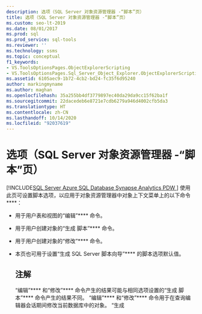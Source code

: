 ```yaml
---
description: 选项（SQL Server 对象资源管理器 -“脚本”页）
title: 选项（SQL Server 对象资源管理器 -“脚本”页）
ms.custom: seo-lt-2019
ms.date: 08/01/2017
ms.prod: sql
ms.prod_service: sql-tools
ms.reviewer: ''
ms.technology: ssms
ms.topic: conceptual
f1_keywords:
- VS.ToolsOptionsPages.ObjectExplorerScripting
- VS.ToolsOptionsPages.Sql_Server_Object_Explorer.ObjectExplorerScripting
ms.assetid: 6105aec9-1b72-4cb2-bd24-fc35f6d95240
author: markingmyname
ms.author: maghan
ms.openlocfilehash: 35a255bb4df3779897ec40da29da9cc15f62ba1f
ms.sourcegitcommit: 22dacedeb6e8721e7cdb6279a946d4002cfb5da3
ms.translationtype: HT
ms.contentlocale: zh-CN
ms.lasthandoff: 10/14/2020
ms.locfileid: "92037619"
---
```

# <a name="options-sql-server-object-explorer---scripting-page"></a>选项（SQL Server 对象资源管理器 -“脚本”页）
[!INCLUDE[SQL Server Azure SQL Database Synapse Analytics PDW ](../../includes/applies-to-version/sql-asdb-asdbmi-asa-pdw.md)]
 使用此页可设置脚本选项，以应用于对象资源管理器中对象上下文菜单上的以下命令****：  
  
-   用于用户表和视图的“编辑”**** 命令。  
  
-   用于用户创建对象的“生成 <object> 脚本”**** 命令。  
  
-   用于用户创建对象的“修改”**** 命令。  
  
-   本页也可用于设置“生成 SQL Server 脚本向导”**** 的脚本选项默认值。  
  
## <a name="remarks"></a>注解  
“编辑”**** 和“修改”**** 命令产生的结果可能与相同选项设置的“生成 <object> 脚本”**** 命令产生的结果不同。 “编辑”**** 和“修改”**** 命令用于在查询编辑器会话期间修改当前数据库中的对象。 “生成 <object> 脚本”**** 命令用于生成一个脚本，这样以后便可使用此脚本创建对象。  
  
## <a name="options"></a>选项  
通过从每个选项右侧列表中的可用设置中进行选择，可以指定脚本选项。

> [!NOTE]
> 列出的默认设置仅适用于“编写整个数据库及所有数据库对象的脚本”选项，并且在使用“选择特定数据库对象”选项时，此设置可能会有变化********。
  
### <a name="general-scripting-options"></a>常规脚本选项  
**分隔各条语句**  
使用批处理分隔符分隔各条 [!INCLUDE[tsql](../../includes/tsql-md.md)] 语句。 若要更改**查询编辑器**，选择“工具”****/“选项”****/“查询执行”****/“SQL Server”****/“常规”****/“批处理分隔符”****。 默认值为 False。 有关详细信息，请参阅 [GO (Transact-SQL)](../../t-sql/language-elements/sql-server-utilities-statements-go.md)。  
  
**包含说明性标头**  
通过将每个对象的脚本分隔为多个部分以向脚本添加说明性注释。 默认值为 True。 有关详细信息，请参阅 [/ *...* / (Comment) (Transact-SQL)](../../t-sql/language-elements/slash-star-comment-transact-sql.md)。  
  
**包括启用 vardecimal 压缩**  
包含 vardecimal 存储选项。 默认值为 False。 有关详细信息，请参阅 [sp_db_vardecimal_storage_format (Transact-SQL)](../../relational-databases/system-stored-procedures/sp-db-vardecimal-storage-format-transact-sql.md)。  
  
**编写更改跟踪的脚本**  
将更改跟踪信息包含到脚本中。  
  
**编写全文目录脚本**  
包含用于全文目录的脚本。 默认值为 False。 有关详细信息，请参阅 [CREATE FULLTEXT CATALOG (Transact-SQL)](../../t-sql/statements/create-fulltext-catalog-transact-sql.md)。  
  
**脚本 USE <database>**  
将 USE DATABASE 语句添加到脚本，可在当前 **对象资源管理器** 数据库的上下文中创建数据库对象。 如果希望该脚本可在其他数据库中使用，请选择 False 以忽略该选项。 默认值为 True。 有关详细信息，请参阅 [USE (Transact-SQL)](../../t-sql/language-elements/use-transact-sql.md)。  
  
### <a name="object-scripting-options"></a>对象脚本选项  

**检查对象是否存在** 在删除或更改前检查是否存在具有给定名称的对象，或者在创建前检查是否不存在具有给定名称的对象。 有关详细信息，请参阅 [IF...ELSE (Transact-SQL)](../../t-sql/language-elements/if-else-transact-sql.md) 和 [EXISTS (Transact-SQL)](../../t-sql/language-elements/exists-transact-sql.md)。

**生成依赖对象的脚本**  
为在执行所选对象的脚本时需要的附加对象生成脚本。 默认值为 False。  
  
**架构限定对象名称**  
使用对象架构限定对象名称。 默认值为 False。 有关详细信息，请参阅 [创建数据库架构](../../relational-databases/security/authentication-access/create-a-database-schema.md)。  

**脚本数据压缩选项** 在脚本中包含数据压缩选项。 默认值为 False。

**编写扩展属性脚本**  
如果对象具有扩展属性，则在脚本中包含扩展属性。 默认值为 False。 有关详细信息，请参阅 [sp_addextendedproperty (Transact-SQL)](../../relational-databases/system-stored-procedures/sp-addextendedproperty-transact-sql.md)。  
  
**编写所有者脚本**  
在生成的脚本中包含所有者。 默认值为 False。  
  
**编写权限脚本**  
在脚本中包括数据库对象的权限。 默认值为 True。 有关详细信息，请参阅 [权限](../../relational-databases/security/permissions-database-engine.md)。  
  
### <a name="tableview-options"></a>表/视图选项  
以下选项仅应用于表或视图的脚本。  
  
**将用户定义数据类型转换为基类型**  
将用户定义数据类型转换为用于创建此用户定义数据类型的基类型。 将运行脚本的数据库中不存在源数据库用户定义数据类型时，请使用 True。 使用 False 可以保留用户定义数据类型。 默认值为 False。 有关详细信息，请参阅 [CREATE TYPE (Transact-SQL)](../../t-sql/statements/create-type-transact-sql.md)。  
  
**生成 SET ANSI PADDING 命令**  
将 SET ANSI_PADDING 语句添加在每条 CREATE TABLE 语句的前后。 默认值为 True。 有关详细信息，请参阅 [SET ANSI_PADDING (Transact-SQL)](../../t-sql/statements/set-ansi-padding-transact-sql.md)。  
  
**包含排序规则**  
在列定义中包含排序规则。 默认值为 True。 有关详细信息，请参阅 [排序规则和 Unicode 支持](../../relational-databases/collations/collation-and-unicode-support.md)。  
  
**包含 IDENTITY 属性**  
包含 IDENTITY 种子和 IDENTITY 增量的定义。 默认值为 True。 有关详细信息，请参阅 [IDENTITY (Property) (Transact-SQL)](../../t-sql/statements/create-table-transact-sql-identity-property.md)。  
  
**架构限定外键引用**  
将架构名称添加到 FOREIGN KEY 约束的表引用。 默认值为 True。  
  
**绑定到脚本的默认值和规则**  
包括 **sp_bindefault** 和 **sp_bindrule** 绑定存储过程调用。 默认值为 True。 有关详细信息，请参阅 [sp_bindefault (Transact-SQL)](../../relational-databases/system-stored-procedures/sp-bindefault-transact-sql.md) 和 [sp_bindrule (Transact-SQL)](../../relational-databases/system-stored-procedures/sp-bindrule-transact-sql.md)。  
  
**编写检查约束脚本**  
将 [CHECK 约束](../../relational-databases/tables/unique-constraints-and-check-constraints.md) 添加到脚本中。 默认值为 True。  
  
**编写默认值脚本**  
在脚本中包含列默认值。 默认值为 False。 有关详细信息，请参阅 [CREATE DEFAULT (Transact-SQL)](../../t-sql/statements/create-default-transact-sql.md)。  
  
**编写文件组脚本**  
在 ON 子句中为表定义指定文件组。 默认值为 False。 有关详细信息，请参阅 [CREATE TABLE (Transact-SQL)](../../t-sql/statements/create-table-transact-sql.md)。  
  
**编写外键脚本**  
在脚本中包含 [FOREIGN KEY 约束](../../relational-databases/tables/primary-and-foreign-key-constraints.md) 。 默认值为 False。  
  
**编写全文检索脚本**  
在脚本中包含全文检索。 默认值为 False。 有关详细信息，请参阅 [CREATE FULLTEXT INDEX (Transact-SQL)](../../t-sql/statements/create-fulltext-index-transact-sql.md)。  
  
**编写索引脚本**  
在脚本中包含聚集索引、非聚集索引和 XML 索引。 默认值为 True。 有关详细信息，请参阅 [CREATE INDEX (Transact-SQL)](../../t-sql/statements/create-index-transact-sql.md)。  
  
**编写分区方案脚本**  
在脚本中包含表分区方案。 默认值为 False。 有关详细信息，请参阅 [CREATE PARTITION SCHEME (Transact-SQL)](../../t-sql/statements/create-partition-scheme-transact-sql.md)。  
  
**编写主键脚本**  
在脚本中包含 [和 FOREIGN KEY 约束](../../relational-databases/tables/primary-and-foreign-key-constraints.md) 。 默认值为 True。  
  
**编写统计信息脚本**  
在脚本中包含用户定义统计信息。 默认值为 False。 有关详细信息，请参阅 [CREATE STATISTICS (Transact-SQL)](../../t-sql/statements/create-statistics-transact-sql.md)。  
  
**编写触发器脚本**  
在脚本中包含触发器。 默认值为 False。 有关详细信息，请参阅 [CREATE TRIGGER (Transact-SQL)](../../t-sql/statements/create-trigger-transact-sql.md)。  
  
**编写唯一键脚本**  
在脚本中包含 [UNIQUE 约束和 CHECK 约束](../../relational-databases/tables/unique-constraints-and-check-constraints.md) 。 默认值为 False。  
  
**编写视图列脚本**  
在视图页眉中声明视图列。 默认值为 False。 有关详细信息，请参阅 [CREATE VIEW (Transact-SQL)](../../t-sql/statements/create-view-transact-sql.md)。  
  
**包括 dri 系统名称**  
包含系统生成的约束名称，以强制声明性引用完整性。 默认值为 False。 有关详细信息，请参阅 [REFERENTIAL_CONSTRAINTS (Transact-SQL)](../../relational-databases/system-information-schema-views/referential-constraints-transact-sql.md)。  
  
### <a name="version-options"></a>版本选项

**将脚本设置与源进行匹配** 如果启用，则将生成的脚本的目标版本、引擎版本和引擎类型设置为要脚本化的对象的服务器的值。 这将禁用（并忽略）其他版本选项。 

**数据库引擎版本的脚本** 生成的脚本将面向指定的[引擎版本](/dotnet/api/microsoft.sqlserver.management.smo.edition)。

**数据库引擎类型的脚本** 生成的脚本将面向指定的[数据库引擎类型](/previous-versions/sql/sql-server-2014/ee642509(v=sql.120))。

**为服务器版本编写脚本**  
生成的脚本将面向指定版本的 [!INCLUDE[ssNoVersion](../../includes/ssnoversion-md.md)]。 无法为早期版本编写 [!INCLUDE[ssCurrent](../../includes/sscurrent-md.md)] 新增功能的脚本。 某些为 [!INCLUDE[ssCurrent](../../includes/sscurrent-md.md)] 创建的脚本无法在运行 [!INCLUDE[ssNoVersion](../../includes/ssnoversion-md.md)]早期版本的服务器或具有早期 [数据库兼容级别设置](../../t-sql/statements/alter-database-transact-sql-compatibility-level.md)的数据库中运行。  

## <a name="see-also"></a>另请参阅  
[生成脚本 (SQL Server Management Studio)](../scripting/generate-scripts-sql-server-management-studio.md)  
